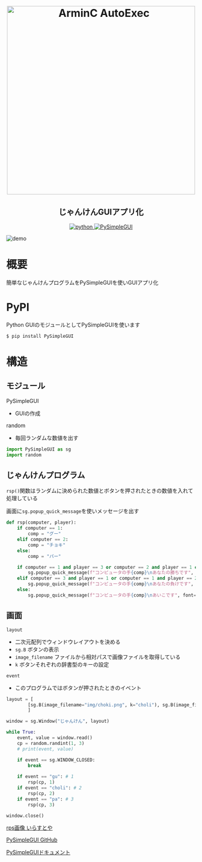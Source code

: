 <h1 align = "center">
  <br>
  <a href="img" ><img src = "https://user-images.githubusercontent.com/69783019/119460348-8aa9ac00-bd79-11eb-8afc-cbcc0d26c1f0.png" width="500" alt = " ArminC AutoExec ">
  </a>
</h1>
<p align="center">
  <h2 align="center">じゃんけんGUIアプリ化</h2>
</p>
<p align="center">
  <a href="https://img.shields.io/badge/Python-v3.9.0-blue">
    <img src="https://img.shields.io/badge/Python-v3.9.0-blue"alt="python">
  </a>
  <a href="https://img.shields.io/badge/PySimpleGUI-4.39.1-blue">
    <img src="https://img.shields.io/badge/PySimpleGUI-4.39.1-blue"alt="PySimpleGUI">
  </a>

![demo](https://user-images.githubusercontent.com/69783019/119269282-d2252080-bc31-11eb-8815-c104de787a8b.gif)


# 概要
簡単なじゃんけんプログラムをPySimpleGUIを使いGUIアプリ化

# PyPI
Python GUIのモジュールとしてPySimpleGUIを使います

```pip
$ pip install PySimpleGUI
```

# 構造

## モジュール

PySimpleGUI
* GUIの作成

random
* 毎回ランダムな数値を出す

```python
import PySimpleGUI as sg
import random
```

## じゃんけんプログラム

`rsp()`関数はランダムに決められた数値とボタンを押されたときの数値を入れて処理している

画面に`sg.popup_quick_message`を使いメッセージを出す

```python
def rsp(computer, player):
    if computer == 1:
        comp = "グー"
    elif computer == 2:
        comp = "チョキ"
    else:
        comp = "パー"

    if computer == 1 and player == 3 or computer == 2 and player == 1 or computer == 3 and player == 2:
        sg.popup_quick_message(f"コンピュータの手{comp}\nあなたの勝ちです", font=(20), text_color='#ffff00')
    elif computer == 3 and player == 1 or computer == 1 and player == 2 or computer == 2 and player == 3:
        sg.popup_quick_message(f"コンピュータの手{comp}\nあなたの負けです", font=(20), text_color='#ff4500')
    else:
        sg.popup_quick_message(f"コンピュータの手{comp}\nあいこです", font=(20))
```

## 画面

`layout`
* 二次元配列でウィンドウレイアウトを決める
* `sg.B` ボタンの表示
* `image_filename` ファイルから相対パスで画像ファイルを取得している
* `k` ボタンそれぞれの辞書型のキーの設定

`event`
* このプログラムではボタンが押されたときのイベント


```python
layout = [
        [sg.B(image_filename="img/choki.png", k="choli"), sg.B(image_filename="img/rook.png", k="gu"), sg.B(image_filename="img/pa.png", k="pa")]
        ]

window = sg.Window("じゃんけん", layout)

while True:
    event, value = window.read()
    cp = random.randint(1, 3)
    # print(event, value)

    if event == sg.WINDOW_CLOSED:
        break
    
    if event == "gu": # 1
        rsp(cp, 1)
    if event == "choli": # 2
        rsp(cp, 2)
    if event == "pa": # 3
        rsp(cp, 3)

window.close()
```

[rps画像 いらすとや](https://www.irasutoya.com/2013/07/blog-post_5608.html)


[PySimpleGUI GitHub](https://github.com/PySimpleGUI)

[PySimpleGUIドキュメント](https://pysimplegui.readthedocs.io/en/latest/)